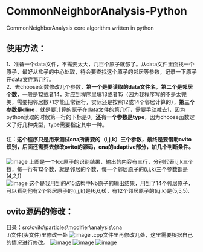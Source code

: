 # CommonNeighborAnalysis-Python
CommonNeighborAnalysis core algorithm written in python  
## 使用方法：  
1、准备一个data文件，不需要太大，几百个原子就够了。从data文件里面找一个原子，最好从盒子的中心处取，待会要查找这个原子的邻居等参数，记录一下原子在data文件第几行。  
2、去choose函数修改几个参数，**第一个是要读取的data文件名**，**第二个是邻居个数**，一般是12或者14，对应到程序里填13或者15（因为我程序写的不是太完美，需要把邻居数+1才能正常运行，实际还是按照12或14个邻居计算的），**第三个参数是cline**，就是要计算的原子在data文件的第几行，需要手动减去1，因为python读取的时候第一行的下标是0。**还有一个参数是type**，因为choose函数定义了好几种类型，type需要指定其中一种。  
#### 注：这个程序只是用来测试cna所需要的（i,j,k）三个参数，最终是要借助ovito识别，后面还需要去修改ovito的源码，cna的adaptive部分，加几个判断条件。  
![image](https://github.com/okihane/CommonNeighborAnalysis-Python/assets/30775452/9888e3f2-ccc1-4040-924c-396363ecbd8d)
上图是一个fcc原子的识别结果，输出的内容有三行，分别代表i,j,k三个数，每一行有12个数，就是邻居的个数，每一个邻居原子的(i,j,k)三个参数都是(4,2,1)  
![image](https://github.com/okihane/CommonNeighborAnalysis-Python/assets/30775452/f66bfa70-6693-45b1-8335-31742be68c0f)
这个是我用到的A15结构中Nb原子的输出结果，用到了14个邻居原子，可以看到他有2个邻居原子的(i,j,k)是(6,6,6)，有12个邻居原子的(i,j,k)是(5,5,5).  
## ovito源码的修改：
目录：src\ovito\particles\modifier\analysis\cna  
.h文件(头文件)里修改一处
![image](https://github.com/okihane/CommonNeighborAnalysis-Python/assets/30775452/401e7ab1-8f3b-41f0-a023-d0cd065b6d78)
.cpp文件里再修改几处，这里需要根据自己的情况进行修改。
![image](https://github.com/okihane/CommonNeighborAnalysis-Python/assets/30775452/9cf0bb3b-b174-4407-bd01-394e4962b901)
![image](https://github.com/okihane/CommonNeighborAnalysis-Python/assets/30775452/21aaa38f-ea4e-41c0-a410-ccd66ccafb62)
![image](https://github.com/okihane/CommonNeighborAnalysis-Python/assets/30775452/f7948ab8-4788-4b2e-8438-9df0cb1d2244)
